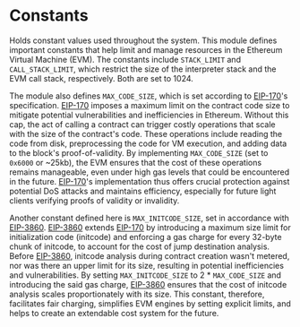 # Constants

Holds constant values used throughout the system. This module defines important constants that help limit and manage resources in the Ethereum Virtual Machine (EVM). The constants include `STACK_LIMIT` and `CALL_STACK_LIMIT`, which restrict the size of the interpreter stack and the EVM call stack, respectively. Both are set to 1024.

The module also defines `MAX_CODE_SIZE`, which is set according to [EIP-170](https://eips.ethereum.org/EIPS/eip-170)'s specification. [EIP-170](https://eips.ethereum.org/EIPS/eip-170) imposes a maximum limit on the contract code size to mitigate potential vulnerabilities and inefficiencies in Ethereum. Without this cap, the act of calling a contract can trigger costly operations that scale with the size of the contract's code. These operations include reading the code from disk, preprocessing the code for VM execution, and adding data to the block's proof-of-validity. By implementing `MAX_CODE_SIZE` (set to `0x6000` or ~25kb), the EVM ensures that the cost of these operations remains manageable, even under high gas levels that could be encountered in the future. [EIP-170](https://eips.ethereum.org/EIPS/eip-170)'s implementation thus offers crucial protection against potential DoS attacks and maintains efficiency, especially for future light clients verifying proofs of validity or invalidity.

Another constant defined here is `MAX_INITCODE_SIZE`, set in accordance with [EIP-3860](https://eips.ethereum.org/EIPS/eip-3860). [EIP-3860](https://eips.ethereum.org/EIPS/eip-3860) extends [EIP-170](https://eips.ethereum.org/EIPS/eip-170) by introducing a maximum size limit for initialization code (initcode) and enforcing a gas charge for every 32-byte chunk of initcode, to account for the cost of jump destination analysis. Before [EIP-3860](https://eips.ethereum.org/EIPS/eip-3860), initcode analysis during contract creation wasn't metered, nor was there an upper limit for its size, resulting in potential inefficiencies and vulnerabilities. By setting `MAX_INITCODE_SIZE` to 2 \* `MAX_CODE_SIZE` and introducing the said gas charge, [EIP-3860](https://eips.ethereum.org/EIPS/eip-3860) ensures that the cost of initcode analysis scales proportionately with its size. This constant, therefore, facilitates fair charging, simplifies EVM engines by setting explicit limits, and helps to create an extendable cost system for the future.
